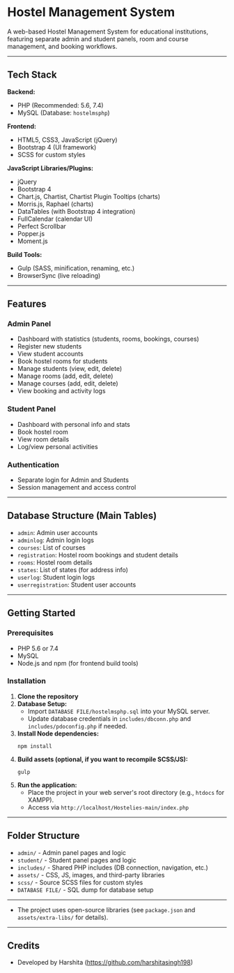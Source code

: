 # Hostel Management System

A web-based Hostel Management System for educational institutions, featuring separate admin and student panels, room and course management, and booking workflows.

---

## Tech Stack

**Backend:**
- PHP (Recommended: 5.6, 7.4)
- MySQL (Database: `hostelmsphp`)

**Frontend:**
- HTML5, CSS3, JavaScript (jQuery)
- Bootstrap 4 (UI framework)
- SCSS for custom styles

**JavaScript Libraries/Plugins:**
- jQuery
- Bootstrap 4
- Chart.js, Chartist, Chartist Plugin Tooltips (charts)
- Morris.js, Raphael (charts)
- DataTables (with Bootstrap 4 integration)
- FullCalendar (calendar UI)
- Perfect Scrollbar
- Popper.js
- Moment.js

**Build Tools:**
- Gulp (SASS, minification, renaming, etc.)
- BrowserSync (live reloading)

---

## Features

### Admin Panel
- Dashboard with statistics (students, rooms, bookings, courses)
- Register new students
- View student accounts
- Book hostel rooms for students
- Manage students (view, edit, delete)
- Manage rooms (add, edit, delete)
- Manage courses (add, edit, delete)
- View booking and activity logs

### Student Panel
- Dashboard with personal info and stats
- Book hostel room
- View room details
- Log/view personal activities

### Authentication
- Separate login for Admin and Students
- Session management and access control

---

## Database Structure (Main Tables)
- `admin`: Admin user accounts
- `adminlog`: Admin login logs
- `courses`: List of courses
- `registration`: Hostel room bookings and student details
- `rooms`: Hostel room details
- `states`: List of states (for address info)
- `userlog`: Student login logs
- `userregistration`: Student user accounts

---

## Getting Started

### Prerequisites
- PHP 5.6 or 7.4
- MySQL
- Node.js and npm (for frontend build tools)

### Installation

1. **Clone the repository**
2. **Database Setup:**
   - Import `DATABASE FILE/hostelmsphp.sql` into your MySQL server.
   - Update database credentials in `includes/dbconn.php` and `includes/pdoconfig.php` if needed.
3. **Install Node dependencies:**
   ```
   npm install
   ```
4. **Build assets (optional, if you want to recompile SCSS/JS):**
   ```
   gulp
   ```
5. **Run the application:**
   - Place the project in your web server's root directory (e.g., `htdocs` for XAMPP).
   - Access via `http://localhost/Hostelies-main/index.php`

---

## Folder Structure

- `admin/` - Admin panel pages and logic
- `student/` - Student panel pages and logic
- `includes/` - Shared PHP includes (DB connection, navigation, etc.)
- `assets/` - CSS, JS, images, and third-party libraries
- `scss/` - Source SCSS files for custom styles
- `DATABASE FILE/` - SQL dump for database setup

---

- The project uses open-source libraries (see `package.json` and `assets/extra-libs/` for details).

---

## Credits

- Developed by Harshita (https://github.com/harshitasingh198)
